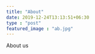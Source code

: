 ```yaml
---
title: "About"
date: 2019-12-24T13:13:51+06:30
type : "post"
featured_image : "ab.jpg"
---
```

About us


